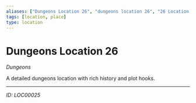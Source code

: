 ```yaml
---
aliases: ["Dungeons Location 26", "dungeons location 26", "26 Location Dungeons"]
tags: [location, place]
type: location
---
```


# Dungeons Location 26

*Dungeons*

A detailed dungeons location with rich history and plot hooks.

---
*ID: LOC00025*
